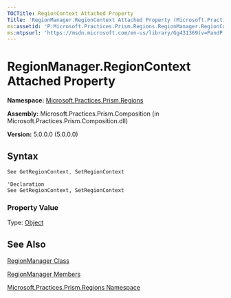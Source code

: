 ```yaml
---
TOCTitle: RegionContext Attached Property
Title: 'RegionManager.RegionContext Attached Property (Microsoft.Practices.Prism.Regions)'
ms:assetid: 'P:Microsoft.Practices.Prism.Regions.RegionManager.RegionContext'
ms:mtpsurl: 'https://msdn.microsoft.com/en-us/library/Gg431369(v=PandP.50)'
---
```



# RegionManager.RegionContext Attached Property

**Namespace:** [Microsoft.Practices.Prism.Regions](https://msdn.microsoft.com/en-us/library/microsoft.practices.prism.regions(v=pandp.50))

**Assembly:** Microsoft.Practices.Prism.Composition (in Microsoft.Practices.Prism.Composition.dll)

**Version:** 5.0.0.0 (5.0.0.0)

## Syntax

```C#
See GetRegionContext, SetRegionContext
```

```VB
'Declaration
See GetRegionContext, SetRegionContext
```

### Property Value

Type: [Object](http://msdn.microsoft.com/en-us/library/e5kfa45b)

## See Also

[RegionManager Class](https://msdn.microsoft.com/en-us/library/microsoft.practices.prism.regions.regionmanager(v=pandp.50))

[RegionManager Members](https://msdn.microsoft.com/en-us/library/microsoft.practices.prism.regions.regionmanager_members(v=pandp.50))

[Microsoft.Practices.Prism.Regions Namespace](https://msdn.microsoft.com/en-us/library/microsoft.practices.prism.regions(v=pandp.50))
